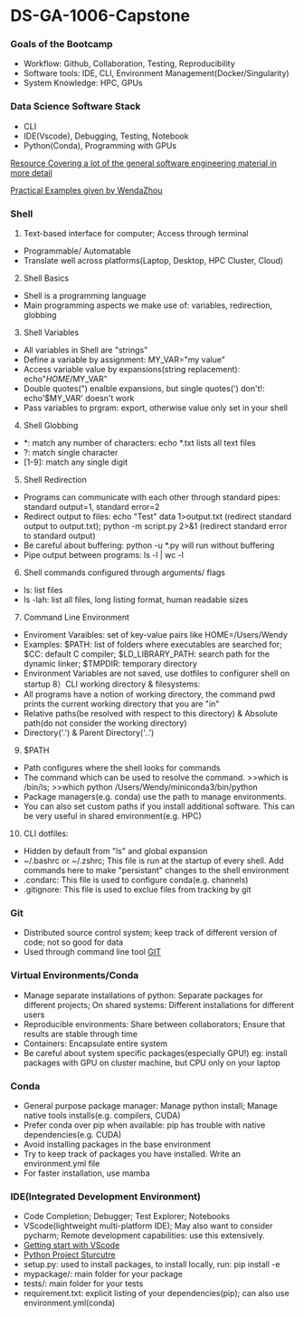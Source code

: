 # DS-GA-1006-Capstone

### Goals of the Bootcamp
- Workflow: Github, Collaboration, Testing, Reproducibility
- Software tools: IDE, CLI, Environment Management(Docker/Singularity)
- System Knowledge: HPC, GPUs

### Data Science Software Stack
- CLI
- IDE(Vscode), Debugging, Testing, Notebook
- Python(Conda), Programming with GPUs

[Resource Covering a lot of the general software engineering material in more detail](https://missing.csail.mit.edu/)

[Practical Examples given by WendaZhou](https://github.com/wendazhou/cds-bootcamp)

### Shell
1) Text-based interface for computer; Access through terminal
- Programmable/ Automatable
- Translate well across platforms(Laptop, Desktop, HPC Cluster, Cloud)
2) Shell Basics
- Shell is a programming language
- Main programming aspects we make use of: variables, redirection, globbing
3) Shell Variables
- All variables in Shell are "strings"
- Define a variable by assignment: MY_VAR="my value"
- Access variable value by expansions(string replacement): echo"$HOME/$MY_VAR"
- Double quotes(") enalble expansions, but single quotes(') don't!: echo'$MY_VAR' doesn't work
- Pass variables to prgram: export, otherwise value only set in your shell
4) Shell Globbing
- *: match any number of characters: echo *.txt lists all text files 
- ?: match single character
- [1-9]: match any single digit
5) Shell Redirection
- Programs can communicate with each other through standard pipes: standard output=1, standard error=2
- Redirect output to files: echo "Test" data 1>output.txt (redirect standard output to output.txt); python -m script.py 2>&1 (redirect standard error to standard output)
- Be careful about buffering: python -u *.py will run without buffering
- Pipe output between programs: ls -l | wc -l 
6) Shell commands configured through arguments/ flags
- ls: list files
- ls -lah: list all files, long listing format, human readable sizes
7) Command Line Environment
- Enviroment Varaibles: set of key-value pairs like HOME=/Users/Wendy
- Examples: $PATH: list of folders where executables are searched for; $CC: default C compiler; $LD_LIBRARY_PATH: search path for the dynamic linker; $TMPDIR: temporary directory
- Environment Variables are not saved, use dotfiles to configurer shell on startup
8）CLI working directory & filesystems:
- All programs have a notion of working directory, the command pwd prints the current working directory that you are "in"
- Relative paths(be resolved with respect to this directory) & Absolute path(do not consider the working directory)
- Directory('.') & Parent Directory('..')
9) $PATH
- Path configures where the shell looks for commands
- The command which can be used to resolve the command. >>which is /bin/ls; >>which python /Users/Wendy/miniconda3/bin/python
- Package managers(e.g. conda) use the path to manage environments. 
- You can also set custom paths if you install additional software. This can be very useful in shared environment(e.g. HPC)
10) CLI dotfiles:
- Hidden by default from "ls" and global expansion
- ~/.bashrc or ~/.zshrc; This file is run at the startup of every shell. Add commands here to make "persistant" changes to the shell environment
- .condarc: This file is used to configure conda(e.g. channels)
- .gitignore: This file is used to exclue files from tracking by git

### Git
- Distributed source control system; keep track of different version of code; not so good for data
- Used through command line tool [GIT](https://missing.csail.mit.edu/2020/version-control/)

### Virtual Environments/Conda
- Manage separate installations of python: Separate packages for different projects; On shared systems: Different installations for different users
- Reproducible environments: Share between collaborators; Ensure that results are stable through time
- Containers: Encapsulate entire system 
- Be careful about system specific packages(especially GPU!) eg: install packages with GPU on cluster machine, but CPU only on your laptop

### Conda
- General purpose package manager: Manage python install; Manage native tools installs(e.g. compilers, CUDA)
- Prefer conda over pip when available: pip has trouble with native dependencies(e.g. CUDA) 
- Avoid installing packages in the base environment
- Try to keep track of packages you have installed. Write an environment.yml file
- For faster installation, use mamba 

### IDE(Integrated Development Environment)
- Code Completion; Debugger; Test Explorer; Notebooks
- VScode(lightweight multi-platform IDE); May also want to consider pycharm; Remote development capabilities: use this extensively.
- [Getting start with VScode](https://code.visualstudio.com/docs/python/python-tutorial)
- [Python Project Sturcutre](https://docs.python-guide.org/writing/structure/)
- setup.py: used to install packages, to install locally, run: pip install -e
- mypackage/: main folder for your package
- tests/: main folder for your tests
- requirement.txt: explicit listing of your dependencies(pip); can also use environment.yml(conda)

